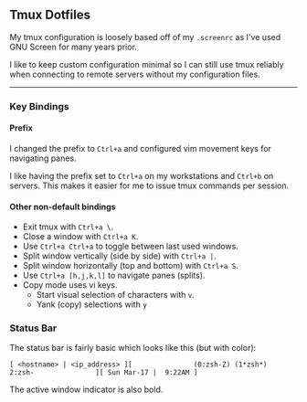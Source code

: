 ## Tmux Dotfiles
My tmux configuration is loosely based off of my `.screenrc` as I've used GNU Screen for many years prior.

I like to keep custom configuration minimal so I can still use tmux reliably when connecting to remote servers without my configuration files.

----

### Key Bindings
#### Prefix
I changed the prefix to `Ctrl+a` and configured vim movement keys for navigating panes.

I like having the prefix set to `Ctrl+a` on my workstations and `Ctrl+b` on servers.
This makes it easier for me to issue tmux commands per session.

#### Other non-default bindings
- Exit tmux with `Ctrl+a \`.
- Close a window with `Ctrl+a K`.
- Use `Ctrl+a Ctrl+a` to toggle between last used windows.
- Split window vertically (side by side) with `Ctrl+a |`.
- Split window horizontally (top and bottom) with `Ctrl+a S`.
- Use `Ctrl+a [h,j,k,l]` to navigate panes (splits).
- Copy mode uses vi keys.
  - Start visual selection of characters with `v`.
  - Yank (copy) selections with `y`

### Status Bar
The status bar is fairly basic which looks like this (but with color):
```
[ <hostname> | <ip_address> ][               (0:zsh-Z) (1*zsh*)  2:zsh-               ][ Sun Mar-17 |  9:22AM ]
```

The active window indicator is also bold.
